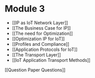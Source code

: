 # Module 3
- [[IP as IoT Network Layer]]
- [[The Business Case for IP]]
- [[The need for Optimization]]
- [[Optimization IP for IoT]]
- [[Profiles and Compliance]]
- [[Application Protocols for IoT]]
- [[The Transport Layer]]
- [[IoT Application Transport Methods]]

[[Question Paper Questions]]
